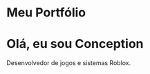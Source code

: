 <html>
<head>
  <h1>Meu Portfólio</h1>
</head>
<body>
  <h1>Olá, eu sou Conception</h1>
  <p>Desenvolvedor de jogos e sistemas Roblox.</p>
</body>
</html>
